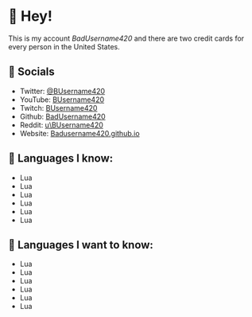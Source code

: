 # 👋 Hey!
This is my account *BadUsername420* and there are two credit cards for every person in the United States.

## 📢 Socials
- Twitter: [@BUsername420](https://twitter.com/BUsername420)
- YouTube: [BUsername420](https://www.youtube.com/channel/UCorQeye1o1OU1U1dqglDvXg/)
- Twitch: [BUsername420](https://www.twitch.tv/busername420)
- Github: [BadUsername420](https://github.com/BadUsername420/)
- Reddit: [u\BUsername420](https://reddit.com/u/busername420)
- Website: [Badusername420.github.io](https://badusername420.github.io)

## 📜 **Languages I know**: 
  - Lua
  - Lua
  - Lua
  - Lua
  - Lua
  - Lua 
## 🏫 **Languages I want to know**: 
  - Lua
  - Lua
  - Lua
  - Lua
  - Lua
  - Lua 
